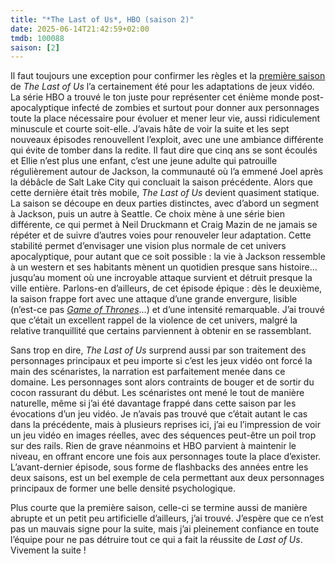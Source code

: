 ```yaml
---
title: "*The Last of Us*, HBO (saison 2)"
date: 2025-06-14T21:42:59+02:00
tmdb: 100088 
saison: [2]
---
```


Il faut toujours une exception pour confirmer les règles et la [première saison](/serie/last-of-us-hbo/) de *The Last of Us* l’a certainement été pour les adaptations de jeux vidéo. La série HBO a trouvé le ton juste pour représenter cet énième monde post-apocalyptique infecté de zombies et surtout pour donner aux personnages toute la place nécessaire pour évoluer et mener leur vie, aussi ridiculement minuscule et courte soit-elle. J’avais hâte de voir la suite et les sept nouveaux épisodes renouvellent l’exploit, avec une une ambiance différente qui évite de tomber dans la redite. Il faut dire que cinq ans se sont écoulés et Ellie n’est plus une enfant, c’est une jeune adulte qui patrouille régulièrement autour de Jackson, la communauté où l’a emmené Joel après la débâcle de Salt Lake City qui concluait la saison précédente. Alors que cette dernière était très mobile, *The Last of Us* devient quasiment statique. La saison se découpe en deux parties distinctes, avec d’abord un segment à Jackson, puis un autre à Seattle. Ce choix mène à une série bien différente, ce qui permet à Neil Druckmann et Craig Mazin de ne jamais se répéter et de suivre d’autres voies pour renouveler leur adaptation. Cette stabilité permet d’envisager une vision plus normale de cet univers apocalyptique, pour autant que ce soit possible : la vie à Jackson ressemble à un western et ses habitants mènent un quotidien presque sans histoire… jusqu’au moment où une incroyable attaque survient et détruit presque la ville entière. Parlons-en d’ailleurs, de cet épisode épique : dès le deuxième, la saison frappe fort avec une attaque d’une grande envergure, lisible (n’est-ce pas [*Game of Thrones*](https://voiretmanger.fr/game-of-thrones-weiss-benioff-hbo/)…) et d’une intensité remarquable. J’ai trouvé que c’était un excellent rappel de la violence de cet univers, malgré la relative tranquillité que certains parviennent à obtenir en se rassemblant. 

Sans trop en dire, *The Last of Us* surprend aussi par son traitement des personnages principaux et peu importe si c’est les jeux vidéo ont forcé la main des scénaristes, la narration est parfaitement menée dans ce domaine. Les personnages sont alors contraints de bouger et de sortir du cocon rassurant du début. Les scénaristes ont mené le tout de manière naturelle, même si j’ai été davantage frappé dans cette saison par les évocations d’un jeu vidéo. Je n’avais pas trouvé que c’était autant le cas dans la précédente, mais à plusieurs reprises ici, j’ai eu l’impression de voir un jeu vidéo en images réelles, avec des séquences peut-être un poil trop sur des rails. Rien de grave néanmoins et HBO parvient à maintenir le niveau, en offrant encore une fois aux personnages toute la place d’exister. L’avant-dernier épisode, sous forme de flashbacks des années entre les deux saisons, est un bel exemple de cela permettant aux deux personnages principaux de former une belle densité psychologique. 

Plus courte que la première saison, celle-ci se termine aussi de manière abrupte et un petit peu artificielle d’ailleurs, j’ai trouvé. J’espère que ce n’est pas un mauvais signe pour la suite, mais j’ai pleinement confiance en toute l’équipe pour ne pas détruire tout ce qui a fait la réussite de *Last of Us*. Vivement la suite ! 